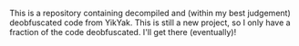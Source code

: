 This is a repository containing decompiled and (within my best judgement) deobfuscated code from YikYak. This is still a new project, so I only have a fraction of the code deobfuscated. I'll get there (eventually)!